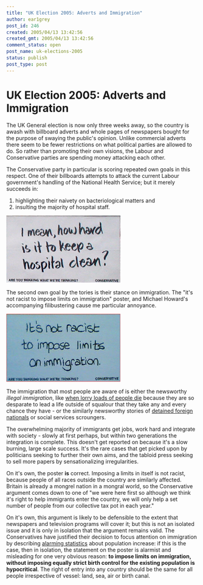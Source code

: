 ```yaml
---
title: "UK Election 2005: Adverts and Immigration"
author: ear1grey
post_id: 246
created: 2005/04/13 13:42:56
created_gmt: 2005/04/13 13:42:56
comment_status: open
post_name: uk-elections-2005
status: publish
post_type: post
---
```


# UK Election 2005: Adverts and Immigration

The UK General election is now only three weeks away, so the country is awash with billboard adverts and whole pages of newspapers bought for the purpose of swaying the public's opinion.  Unlike commercial adverts there seem to be fewer restrictions on what political parties are allowed to do.  So rather than promoting their own visions, the Labour and Conservative parties are spending money attacking each other.

The Conservative party in particular is scoring repeated own goals in this respect.  One of their billboards attempts to attack the current Labour government's handling of the National Health Service; but it merely succeeds in:

1.  highlighting their naivety on bacteriological matters and
2.  insulting the majority of hospital staff.

![I mean, how hard is it to keep a hospital clean?](clean.png)

The second own goal by the tories is their stance on immigration.  The "it's not racist to impose limits on immigration" poster, and Michael Howard's accompanying filibustering cause me particular annoyance.

![immigration](immigration.png)

The immigration that most people are aware of is either the newsworthy _illegal immigration_, like [when lorry loads of people die](http://www.amnesty.org.uk/news/press/12644.shtml) because they are so desparate to lead a life outside of squalour that they take any and every chance they have - or the similarly newsworthy stories of [detained foreign nationals](http://news.bbc.co.uk/1/hi/uk/4101751.stm) or social services scroungers.

The overwhelming majority of immigrants get jobs, work hard and integrate with society - slowly at first perhaps, but within two generations the integration is complete.  This doesn't get reported on because it's a slow burning, large scale success.  It's the rare cases that get picked upon by politicians seeking to further their own aims, and the tabloid press seeking to sell more papers by sensationalizing irregularities.

On it's own, the poster **is** correct.  Imposing a limits in itself is not racist, because people of all races outside the country are similarly affected. Britain is already a mongrel nation in a mongral world, so the Conservative argument comes down to one of "we were here first so although we think it's right to help immigrants enter the country, we will only help a set number of people from our collective tax pot in each year."

On it's own, this argument is likely to be defensible to the extent that newspapers and television programs will cover it; but this is not an isolated issue and it is only in isolation that the argument remains valid.  The Conservatives have justified their decision to focus attention on immigration by describing [alarming statistics](http://www.conservatives.com/tile.do?def=news.story.page&obj_id=121611) about population increase: if this is the case, then in isolation, the statement on the poster is alarmist and misleading for one very obvious reason: **to impose limits on immigration, without imposing equally strict birth control for the existing population is hypocritical**. The right of entry into any country should be the same for all people irrespective of vessel: land, sea, air or birth canal.
